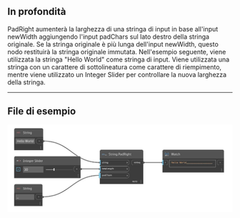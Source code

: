 ## In profondità
PadRight aumenterà la larghezza di una stringa di input in base all'input newWidth aggiungendo l'input padChars sul lato destro della stringa originale. Se la stringa originale è più lunga dell'input newWidth, questo nodo restituirà la stringa originale immutata. Nell'esempio seguente, viene utilizzata la stringa "Hello World" come stringa di input. Viene utilizzata una stringa con un carattere di sottolineatura come carattere di riempimento, mentre viene utilizzato un Integer Slider per controllare la nuova larghezza della stringa.
___
## File di esempio

![PadRight](./DSCore.String.PadRight_img.jpg)

